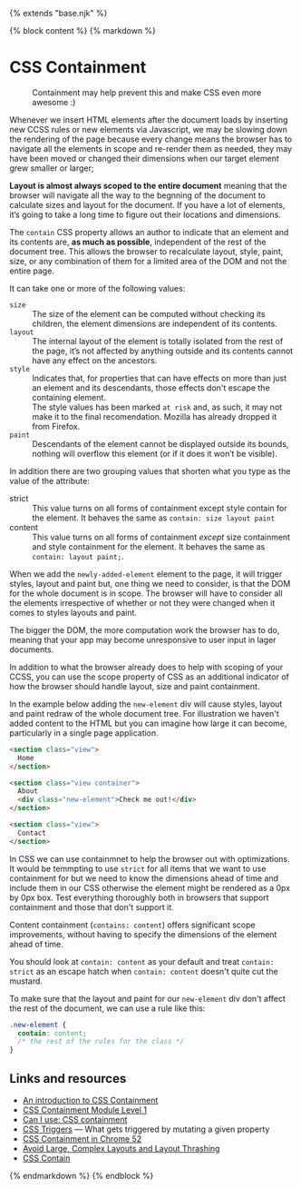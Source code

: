{% extends "base.njk" %}

{% block content %}
{% markdown %}

# CSS Containment

<figure>
  <img src="http://publishing-project.rivendellweb.net/wp-content/uploads/2019/03/css-is-awesome.jpg" alt="">
  <figcaption>Containment may help prevent this and make CSS even more awesome :)</figcaption>
</figure>

Whenever we insert HTML elements after the document loads by inserting new CCSS rules or new elements via Javascript, we may be slowing down the rendering of the page because every change means the browser has to navigate all the elements in scope and re-render them as needed, they may have been moved or changed their dimensions when our target element grew smaller or larger;

**Layout is almost always scoped to the entire document** meaning that the browser will navigate all the way to the begnning of the document to calculate sizes and layout for the document. If you have a lot of elements, it’s going to take a long time to figure out their locations and dimensions.

The `contain` CSS property allows an author to indicate that an element and its contents are, **as much as possible**, independent of the rest of the document tree.  This allows the browser to recalculate layout, style, paint, size, or any combination of them for a limited area of the DOM and not the entire page.

It can take one or more of the following values:

<dl>
  <dt><code>size</code></dt>
  <dd>The size of the element can be computed without checking its children, the element dimensions are independent of its contents.</dd>
  <dt><code>layout</code></dt>
  <dd>The internal layout of the element is totally isolated from the rest of the page, it’s not affected by anything outside and its contents cannot have any effect on the ancestors.</dd>
  <dt><code>style</code></dt>
  <dd>Indicates that, for properties that can have effects on more than just an element and its descendants, those effects don't escape the containing element.</dd>
  <dd>The style values has been marked <code>at risk</code> and, as such, it may not make it to the final recomendation. Mozilla has already dropped it from Firefox.</dd>
  <dt><code>paint</code></dt>
  <dd>Descendants of the element cannot be displayed outside its bounds, nothing will overflow this element (or if it does it won’t be visible).</dd>
</dl>

In addition there are two grouping values that shorten what you type as the value of the attribute:

<dl>
  <dt>strict</dt>
  <dd>This value turns on all forms of containment except style contain for the element. It behaves the same as <code>contain: size layout paint</code></dd>
  <dt>content</dt>
  <dd>This value turns on all forms of containment <em>except</em> size containment and style containment for the element. It behaves the same as <code>contain: layout paint;</code>.
  </dl>

When we add the `newly-added-element` element to the page, it will trigger styles, layout and paint but, one thing we need to consider, is that the DOM for the whole document is in scope. The browser will have to consider all the elements irrespective of whether or not they were changed when it comes to styles layouts and paint.

The bigger the DOM, the more computation work the browser has to do, meaning that your app may become unresponsive to user input in lager documents.

In addition to what the browser already does to help with scoping of your CCSS, you can use the scope property of CSS as an additional indicator of how the browser should handle layout, size and paint containment.

In the example below adding the `new-element` div will cause styles, layout and paint redraw of the whole document tree. For illustration we haven't added content to the HTML but you can imagine how large it can become, particularly in a single page application.

```html
<section class="view">
  Home
</section>

<section class="view container">
  About
  <div class="new-element">Check me out!</div>
</section>

<section class="view">
  Contact
</section>
```

In CSS we can use containmnet to help the browser out with optimizations. It would be temmpting to use `strict` for all items that we want to use containment for but we need to know the dimensions ahead of time and include them in our CSS otherwise the element might be rendered as a 0px by 0px box. Test everything thoroughly both in browsers that support containment and those that don't support it.

Content containment (`contains: content`) offers significant scope improvements, without having to specify the dimensions of the element ahead of time.

You should look at `contain: content` as your default and treat `contain: strict` as an escape hatch when `contain: content` doesn't quite cut the mustard.

To make sure that the layout and paint for our `new-element` div don't affect the rest of the document, we can use a rule like this:

```css
.new-element {
  contain: content;
  /* the rest of the rules for the class */
}
```



## Links and resources

* [An introduction to CSS Containment](https://blogs.igalia.com/mrego/2019/01/11/an-introduction-to-css-containment/)
* [CSS Containment Module Level 1](https://www.w3.org/TR/css-contain-1/)
* [Can I use: CSS containment](https://caniuse.com/#feat=css-containment)
* [CSS Triggers](https://csstriggers.com/) &mdash; What gets triggered by mutating a given property
* [CSS Containment in Chrome 52](https://developers.google.com/web/updates/2016/06/css-containment)
* [Avoid Large, Complex Layouts and Layout Thrashing](https://developers.google.com/web/fundamentals/performance/rendering/avoid-large-complex-layouts-and-layout-thrashing)
* [CSS Contain](https://developer.mozilla.org/en-US/docs/Web/CSS/contain)

{% endmarkdown %}
{% endblock %}
